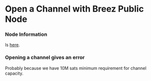 #  Open a Channel with Breez Public Node

### Node Information
Is [here](https://1ml.com/node/031015a7839468a3c266d662d5bb21ea4cea24226936e2864a7ca4f2c3939836e0).

### Opening a channel gives an error
Probably because we have 10M sats minimum requirement for channel capacity. 
